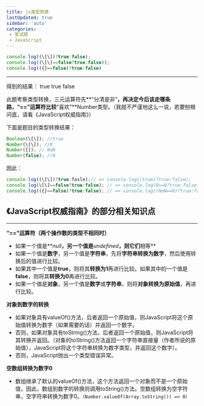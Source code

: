 ```yaml
---
title: js类型转换
lastUpdated: true
sidebar: 'auto'
categories:
 - 笔试题
 - JavaScript
---
```

```javascript
console.log((\[\])?true:false); 
console.log((\[\]==false?true:false)); 
console.log(({}==false)?true:false) 
```



* * *

得到的结果： 
true true false

此题考察类型转换，三元运算符先**“分清是非”**，再决定今后该走哪条路，“==”运算符比较**“喜欢”**Number类型。（我就不严谨地这么一说，若要刨根问底，请看《JavaScript权威指南》）

下面是题目的类型转换结果：

```js
Boolean(\[\]); //true
Number(\[\]); //0
Number({}); // NaN
Number(false); //0
```

因此：

```js
console.log((\[\])?true:fasle);// => console.log((true)?true:false);
console.log(\[\]==false?true:false); // => console.log(0==0?true:false);
console.log(({}==false)?true:false); // => console.log((NaN==0)?true:false);
```



## 《JavaScript权威指南》的部分相关知识点

* * *

**“==”运算符（两个操作数的类型不相同时）**

*   如果一个值是**_null_**，另一个值是**_undefined_**，则它们**相等**
*   如果一个值是**数字**，另一个值是**字符串**，先将**字符串转换为数字**，然后使用转换后的值进行比较。
*   如果其中一个值是**true**，则将其**转换为1**再进行比较。如果其中的一个值是**false**，则将其**转换为0**再进行比较。
*   如果一个值是**对象**，另一个值是**数字**或**字符串**，则将**对象转换为原始值**，再进行比较。


**对象到数字的转换**

*   如果对象具有valueOf()方法，后者返回一个原始值，则JavaScript将这个原始值转换为数字（如果需要的话）并返回一个数字。
*   否则，如果对象具有toString()方法，后者返回一个原始值，则JavaScript将其转换并返回。（对象的toString()方法返回一个字符串直接量（作者所说的原始值），JavaScript将这个字符串转换为数字类型，并返回这个数字）。
*   否则，JavaScript抛出一个类型错误异常。


**空数组转换为数字0**

*   数组继承了默认的valueOf()方法，这个方法返回一个对象而不是一个原始值，因此，数组到数字的转换则调用toString()方法。空数组转换为空字符串，空字符串转换为数字0。`（Number.valueOf(Array.toString()) => 0）`